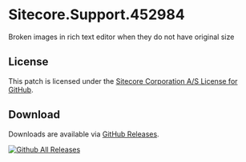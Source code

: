 # Sitecore.Support.452984
Broken images in rich text editor when they do not have original size

## License  
This patch is licensed under the [Sitecore Corporation A/S License for GitHub](https://github.com/sitecoresupport/Sitecore.Support.452984/blob/master/LICENSE).  

## Download  
Downloads are available via [GitHub Releases](https://github.com/sitecoresupport/Sitecore.Support.452984/releases).  

[![Github All Releases](https://img.shields.io/github/downloads/SitecoreSupport/Sitecore.Support.452984/total.svg)](https://github.com/SitecoreSupport/Sitecore.Support.452984/releases)

